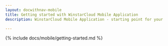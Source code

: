 ```yaml
---
layout: docwithnav-mobile
title: Getting started with WinstarCloud Mobile Application
description: WinstarCloud Mobile Application - starting point for your IoT mobile product

---
```


{% include docs/mobile/getting-started.md %}


